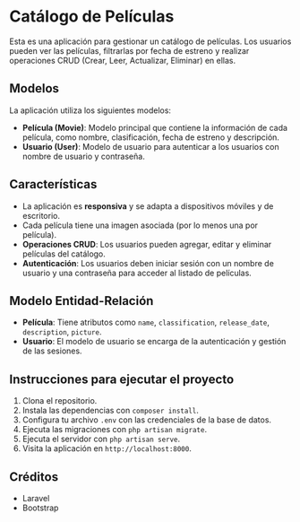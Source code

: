 # Catálogo de Películas

Esta es una aplicación para gestionar un catálogo de películas. Los usuarios pueden ver las películas, filtrarlas por fecha de estreno y realizar operaciones CRUD (Crear, Leer, Actualizar, Eliminar) en ellas.

## Modelos

La aplicación utiliza los siguientes modelos:

- **Película (Movie)**: Modelo principal que contiene la información de cada película, como nombre, clasificación, fecha de estreno y descripción.
- **Usuario (User)**: Modelo de usuario para autenticar a los usuarios con nombre de usuario y contraseña.

## Características

- La aplicación es **responsiva** y se adapta a dispositivos móviles y de escritorio.
- Cada película tiene una imagen asociada (por lo menos una por película).
- **Operaciones CRUD**: Los usuarios pueden agregar, editar y eliminar películas del catálogo.
- **Autenticación**: Los usuarios deben iniciar sesión con un nombre de usuario y una contraseña para acceder al listado de películas.

## Modelo Entidad-Relación

- **Película**: Tiene atributos como `name`, `classification`, `release_date`, `description`, `picture`.
- **Usuario**: El modelo de usuario se encarga de la autenticación y gestión de las sesiones.

## Instrucciones para ejecutar el proyecto

1. Clona el repositorio.
2. Instala las dependencias con `composer install`.
3. Configura tu archivo `.env` con las credenciales de la base de datos.
4. Ejecuta las migraciones con `php artisan migrate`.
5. Ejecuta el servidor con `php artisan serve`.
6. Visita la aplicación en `http://localhost:8000`.

## Créditos

- Laravel
- Bootstrap



